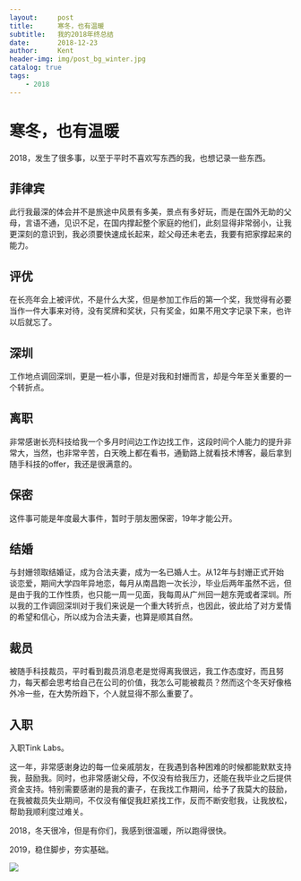 ```yaml
---
layout:     post
title:      寒冬，也有温暖
subtitle:   我的2018年终总结
date:       2018-12-23
author:     Kent
header-img: img/post_bg_winter.jpg
catalog: true
tags:
    - 2018
---
```


# 寒冬，也有温暖

2018，发生了很多事，以至于平时不喜欢写东西的我，也想记录一些东西。

## 菲律宾

此行我最深的体会并不是旅途中风景有多美，景点有多好玩，而是在国外无助的父母，言语不通，见识不足，在国内撑起整个家庭的他们，此刻显得非常弱小，让我更深刻的意识到，我必须要快速成长起来，趁父母还未老去，我要有把家撑起来的能力。

## 评优

在长亮年会上被评优，不是什么大奖，但是参加工作后的第一个奖，我觉得有必要当作一件大事来对待，没有奖牌和奖状，只有奖金，如果不用文字记录下来，也许以后就忘了。

## 深圳

工作地点调回深圳，更是一桩小事，但是对我和封姗而言，却是今年至关重要的一个转折点。

## 离职

非常感谢长亮科技给我一个多月时间边工作边找工作，这段时间个人能力的提升非常大，当然，也非常辛苦，白天晚上都在看书，通勤路上就看技术博客，最后拿到随手科技的offer，我还是很满意的。

## 保密

这件事可能是年度最大事件，暂时于朋友圈保密，19年才能公开。

## 结婚

与封姗领取结婚证，成为合法夫妻，成为一名已婚人士。从12年与封姗正式开始谈恋爱，期间大学四年异地恋，每月从南昌跑一次长沙，毕业后两年虽然不远，但是由于我的工作性质，也只能一周一见面，我每周从广州回一趟东莞或者深圳。所以我的工作调回深圳对于我们来说是一个重大转折点，也因此，彼此给了对方爱情的希望和信心，所以成为合法夫妻，也算是顺其自然。

## 裁员

被随手科技裁员，平时看到裁员消息老是觉得离我很远，我工作态度好，而且努力，每天都会思考给自己在公司的价值，我怎么可能被裁员？然而这个冬天好像格外冷一些，在大势所趋下，个人就显得不那么重要了。

## 入职

入职Tink Labs。

这一年，非常感谢身边的每一位亲戚朋友，在我遇到各种困难的时候都能默默支持我，鼓励我。同时，也非常感谢父母，不仅没有给我压力，还能在我毕业之后提供资金支持。特别需要感谢的是我的妻子，在我找工作期间，给予了我莫大的鼓励，在我被裁员失业期间，不仅没有催促我赶紧找工作，反而不断安慰我，让我放松，帮助我顺利度过难关。

2018，冬天很冷，但是有你们，我感到很温暖，所以跑得很快。

2019，稳住脚步，夯实基础。

![](https://i.loli.net/2018/12/23/5c1f021f3c755.jpg)